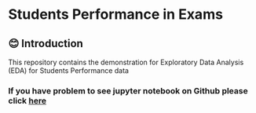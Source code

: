 # Students Performance in Exams 

## 😊 Introduction 
This repository contains the demonstration for Exploratory Data Analysis (EDA) for Students Performance data

### If you have problem to see jupyter notebook on Github please click [here](EDA.md)